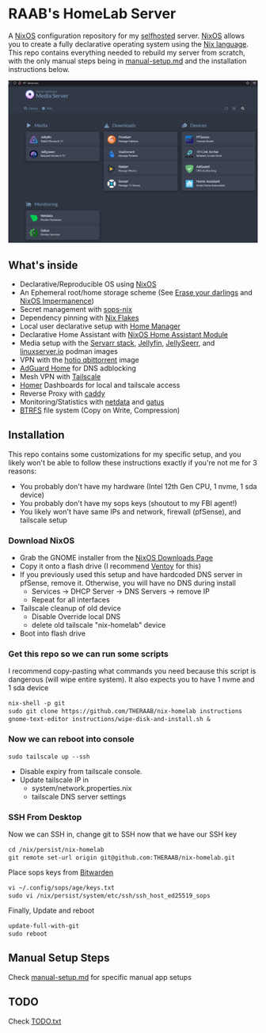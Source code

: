 # RAAB's HomeLab Server

A [NixOS](https://nixos.org/) configuration repository for my [selfhosted](https://www.reddit.com/r/selfhosted/) server.
[NixOS](https://nixos.org/) allows you to create a fully declarative operating system using the [Nix language](https://nixos.wiki/wiki/Overview_of_the_Nix_Language).
This repo contains everything needed to rebuild my server from scratch, with the only manual steps being in [manual-setup.md](https://github.com/THERAAB/nix-homelab/blob/main/manual-setup.md)
and the installation instructions below.

![dashboard-png](https://github.com/THERAAB/nix-homelab/blob/main/assets/dashboard.png?raw=true "PNG of Dashboard")

## What's inside

- Declarative/Reproducible OS using [NixOS](https://nixos.org/)
- An Ephemeral root/home storage scheme (See [Erase your darlings](https://grahamc.com/blog/erase-your-darlings) and [NixOS Impermanence](https://github.com/nix-community/impermanence))
- Secret management with [sops-nix](https://github.com/Mic92/sops-nix/blob/master/README.md)
- Dependency pinning with [Nix Flakes](https://nixos.wiki/wiki/Flakes)
- Local user declarative setup with [Home Manager](https://github.com/nix-community/home-manager)
- Declarative Home Assistant with [NixOS Home Assistant Module](https://nixos.wiki/wiki/Home_Assistant)
- Media setup with the [Servarr stack](https://wiki.servarr.com/), [Jellyfin](https://jellyfin.org/), [JellySeerr](https://github.com/Fallenbagel/jellyseerr), and [linuxserver.io](https://www.linuxserver.io/) podman images
- VPN with the [hotio qbittorrent](https://hotio.dev/containers/qbittorrent/) image
- [AdGuard Home](https://adguard.com/en/adguard-home/overview.html) for DNS adblocking
- Mesh VPN with [Tailscale](https://tailscale.com/)
- [Homer](https://github.com/bastienwirtz/homer) Dashboards for local and tailscale access
- Reverse Proxy with [caddy](https://caddyserver.com/docs/quick-starts/reverse-proxy)
- Monitoring/Statistics with [netdata](https://www.netdata.cloud/) and [gatus](https://github.com/TwiN/gatus)
- [BTRFS](https://btrfs.wiki.kernel.org/index.php/Main_Page) file system (Copy on Write, Compression)

## Installation

This repo contains some customizations for my specific setup, and you likely won't be able to follow these instructions exactly
if you're not me for 3 reasons:
- You probably don't have my hardware (Intel 12th Gen CPU, 1 nvme, 1 sda device)
- You probably don't have my sops keys (shoutout to my FBI agent!)
- You likely won't have same IPs and network, firewall (pfSense), and tailscale setup

### Download NixOS
- Grab the GNOME installer from the [NixOS Downloads Page](https://nixos.org/download.html#nix-install-linux)
- Copy it onto a flash drive (I recommend [Ventoy](https://www.ventoy.net/en/index.html) for this)
- If you previously used this setup and have hardcoded DNS server in pfSense, remove it. Otherwise, you will have no DNS during install
  - Services -> DHCP Server -> DNS Servers -> remove IP
  - Repeat for all interfaces
- Tailscale cleanup of old device
  - Disable Override local DNS
  - delete old tailscale "nix-homelab" device
- Boot into flash drive

### Get this repo so we can run some scripts
I recommend copy-pasting what commands you need because this script is dangerous (will wipe entire system). It also
expects you to have 1 nvme and 1 sda device
```console
nix-shell -p git
sudo git clone https://github.com/THERAAB/nix-homelab instructions
gnome-text-editor instructions/wipe-disk-and-install.sh &
```
### Now we can reboot into console
```console
sudo tailscale up --ssh
```
- Disable expiry from tailscale console. 
- Update tailscale IP in 
  - system/network.properties.nix 
  - tailscale DNS server settings

### SSH From Desktop
Now we can SSH in, change git to SSH now that we have our SSH key
```console
cd /nix/persist/nix-homelab
git remote set-url origin git@github.com:THERAAB/nix-homelab.git
```
Place sops keys from [Bitwarden](https://vault.bitwarden.com/#/login)
```console
vi ~/.config/sops/age/keys.txt
sudo vi /nix/persist/system/etc/ssh/ssh_host_ed25519_sops
```
Finally, Update and reboot
```console
update-full-with-git
sudo reboot
```
## Manual Setup Steps
Check [manual-setup.md](https://github.com/THERAAB/nix-homelab/blob/main/manual-setup.md) for specific manual app setups

## TODO
Check [TODO.txt](https://github.com/THERAAB/nix-homelab/blob/main/TODO.txt)